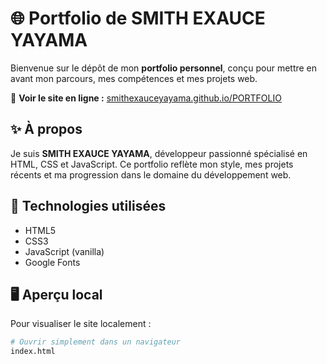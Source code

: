 # 🌐 Portfolio de SMITH EXAUCE YAYAMA

Bienvenue sur le dépôt de mon **portfolio personnel**, conçu pour mettre en avant mon parcours, mes compétences et mes projets web.

🔗 **Voir le site en ligne :** [smithexauceyayama.github.io/PORTFOLIO](https://smithexauceyayama.github.io/PORTFOLIO)

## ✨ À propos

Je suis **SMITH EXAUCE YAYAMA**, développeur passionné spécialisé en HTML, CSS et JavaScript. Ce portfolio reflète mon style, mes projets récents et ma progression dans le domaine du développement web.

## 🔧 Technologies utilisées

- HTML5  
- CSS3  
- JavaScript (vanilla)  
- Google Fonts

## 🖥️ Aperçu local

Pour visualiser le site localement :

```bash
# Ouvrir simplement dans un navigateur
index.html
